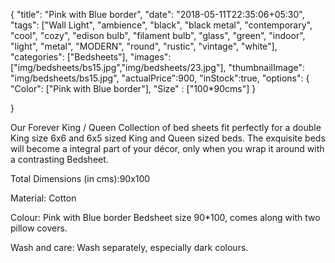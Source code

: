 {
    "title": "Pink with Blue border",
    "date": "2018-05-11T22:35:06+05:30",
    "tags": ["Wall Light", "ambience", "black", "black metal", "contemporary", "cool", "cozy", "edison bulb", "filament bulb", "glass", "green", "indoor", "light", "metal", "MODERN", "round", "rustic", "vintage", "white"],
    "categories": ["Bedsheets"],
    "images": ["img/bedsheets/bs15.jpg","img/bedsheets/23.jpg"],
    "thumbnailImage": "img/bedsheets/bs15.jpg",
    "actualPrice":900,
    "inStock":true,
    "options": {
            "Color": ["Pink with Blue border"],
            "Size" : ["100*90cms"]
    }
    
}

Our Forever King / Queen Collection of bed sheets fit perfectly for a double King size 6x6 and 6x5 sized King and Queen sized beds. The exquisite beds will become a integral part of your décor, only when you wrap it around with a contrasting Bedsheet.

Total Dimensions (in cms):90x100

Material: Cotton

Colour: Pink with Blue border Bedsheet size 90*100, comes along with two pillow covers.

Wash and care: Wash separately, especially dark colours.
